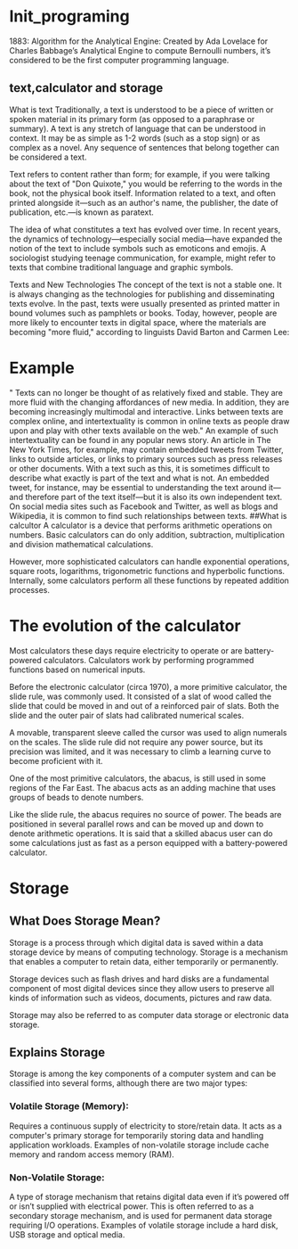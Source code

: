 # Init_programing
1883: Algorithm for the Analytical Engine: Created by Ada Lovelace for Charles Babbage’s Analytical Engine to compute Bernoulli numbers, it’s considered to be the first computer programming language.

## text,calculator and storage
What is text Traditionally, a text is understood to be a piece of written or spoken material in its primary form (as opposed to a paraphrase or summary). A text is any stretch of language that can be understood in context. It may be as simple as 1-2 words (such as a stop sign) or as complex as a novel. Any sequence of sentences that belong together can be considered a text.

Text refers to content rather than form; for example, if you were talking about the text of "Don Quixote," you would be referring to the words in the book, not the physical book itself. Information related to a text, and often printed alongside it—such as an author's name, the publisher, the date of publication, etc.—is known as paratext.

The idea of what constitutes a text has evolved over time. In recent years, the dynamics of technology—especially social media—have expanded the notion of the text to include symbols such as emoticons and emojis. A sociologist studying teenage communication, for example, might refer to texts that combine traditional language and graphic symbols.

Texts and New Technologies The concept of the text is not a stable one. It is always changing as the technologies for publishing and disseminating texts evolve. In the past, texts were usually presented as printed matter in bound volumes such as pamphlets or books. Today, however, people are more likely to encounter texts in digital space, where the materials are becoming "more fluid," according to linguists David Barton and Carmen Lee:

# Example
" Texts can no longer be thought of as relatively fixed and stable. They are more fluid with the changing affordances of new media. In addition, they are becoming increasingly multimodal and interactive. Links between texts are complex online, and intertextuality is common in online texts as people draw upon and play with other texts available on the web." An example of such intertextuality can be found in any popular news story. An article in The New York Times, for example, may contain embedded tweets from Twitter, links to outside articles, or links to primary sources such as press releases or other documents. With a text such as this, it is sometimes difficult to describe what exactly is part of the text and what is not. An embedded tweet, for instance, may be essential to understanding the text around it—and therefore part of the text itself—but it is also its own independent text. On social media sites such as Facebook and Twitter, as well as blogs and Wikipedia, it is common to find such relationships between texts. ##What is calcultor A calculator is a device that performs arithmetic operations on numbers. Basic calculators can do only addition, subtraction, multiplication and division mathematical calculations.

However, more sophisticated calculators can handle exponential operations, square roots, logarithms, trigonometric functions and hyperbolic functions. Internally, some calculators perform all these functions by repeated addition processes.

# The evolution of the calculator
Most calculators these days require electricity to operate or are battery-powered calculators. Calculators work by performing programmed functions based on numerical inputs.

Before the electronic calculator (circa 1970), a more primitive calculator, the slide rule, was commonly used. It consisted of a slat of wood called the slide that could be moved in and out of a reinforced pair of slats. Both the slide and the outer pair of slats had calibrated numerical scales.

A movable, transparent sleeve called the cursor was used to align numerals on the scales. The slide rule did not require any power source, but its precision was limited, and it was necessary to climb a learning curve to become proficient with it.

One of the most primitive calculators, the abacus, is still used in some regions of the Far East. The abacus acts as an adding machine that uses groups of beads to denote numbers.

Like the slide rule, the abacus requires no source of power. The beads are positioned in several parallel rows and can be moved up and down to denote arithmetic operations. It is said that a skilled abacus user can do some calculations just as fast as a person equipped with a battery-powered calculator.
# Storage 
## What Does Storage Mean?
Storage is a process through which digital data is saved within a data storage device by means of computing technology. Storage is a mechanism that enables a computer to retain data, either temporarily or permanently.

Storage devices such as flash drives and hard disks are a fundamental component of most digital devices since they allow users to preserve all kinds of information such as videos, documents, pictures and raw data.

Storage may also be referred to as computer data storage or electronic data storage.
## Explains Storage
Storage is among the key components of a computer system and can be classified into several forms, although there are two major types:
### Volatile Storage (Memory):
Requires a continuous supply of electricity to store/retain data. It acts as a computer's primary storage for temporarily storing data and handling application workloads. Examples of non-volatile storage include cache memory and random access memory (RAM).

### Non-Volatile Storage: 
A type of storage mechanism that retains digital data even if it’s powered off or isn’t supplied with electrical power. This is often referred to as a secondary storage mechanism, and is used for permanent data storage requiring I/O operations. Examples of volatile storage include a hard disk, USB storage and optical media.




